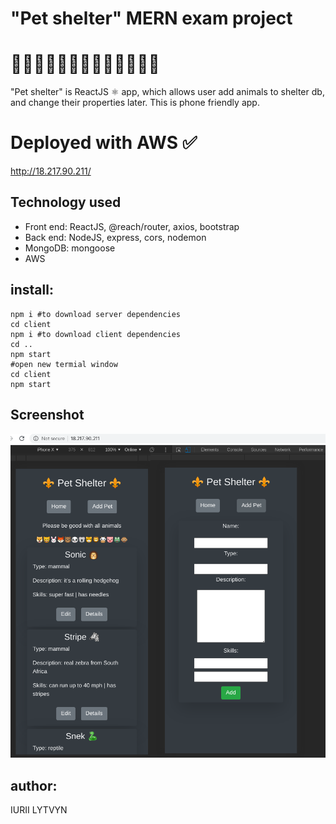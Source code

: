 # "Pet shelter" MERN exam project
# 🐶🐱🐰🦊🐻🐼🐨🐯🦁🐮🐷🐸🐵
"Pet shelter" is ReactJS ⚛️ app, which allows user add animals to shelter db, and change their properties later. This is phone friendly app. 

# Deployed with AWS ✅
http://18.217.90.211/

## Technology used 
- Front end: ReactJS, @reach/router, axios, bootstrap
- Back end: NodeJS, express, cors, nodemon
- MongoDB: mongoose
- AWS

## install: 
```
npm i #to download server dependencies
cd client 
npm i #to download client dependencies
cd ..
npm start
#open new termial window
cd client 
npm start
```

## Screenshot
![](./client/public/demo.png)

## author:
IURII LYTVYN
